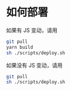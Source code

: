 # 如何部署


如果有 JS 变动，请用
```bash
git pull
yarn build
sh ./scripts/deploy.sh
```

如果没有 JS 变动，请用

```bash
git pull
sh ./scripts/deploy.sh
```

